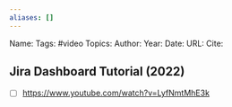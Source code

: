 ```yaml
---
aliases: []
---
```

Name: 
Tags: #video
Topics: 
Author: 
Year: 
Date:
URL: 
Cite: 

## Jira Dashboard Tutorial (2022)
- [ ] https://www.youtube.com/watch?v=LyfNmtMhE3k
